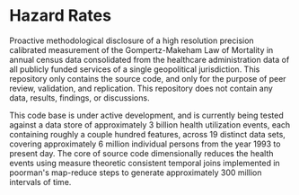 Hazard Rates
============

Proactive methodological disclosure of a high resolution precision calibrated measurement of the Gompertz-Makeham Law of Mortality in annual census data consolidated from the healthcare administration data of all publicly funded services of a single geopolitical jurisdiction. This repository only contains the source code, and only for the purpose of peer review, validation, and replication. This repository does not contain any data, results, findings, or discussions.

This code base is under active development, and is currently being tested against a data store of approximately 3 billion health utilization events, each containing roughly a couple hundred features, across 19 distinct data sets, covering approximately 6 million individual persons from the year 1993 to present day. The core of source code dimensionally reduces the health events using measure theoretic consistent temporal joins implemented in poorman's map-reduce steps to generate approximately 300 million intervals of time.
